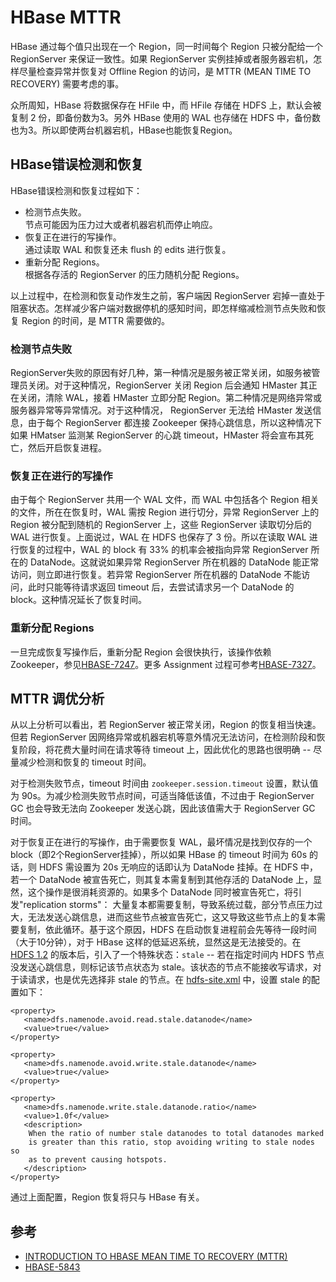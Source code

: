 # HBase MTTR
HBase 通过每个值只出现在一个 Region，同一时间每个 Region 只被分配给一个 RegionServer 来保证一致性。如果 RegionServer 实例挂掉或者服务器宕机，怎样尽量检查异常并恢复对 Offline Region 的访问，是 MTTR (MEAN TIME TO RECOVERY) 需要考虑的事。

众所周知，HBase 将数据保存在 HFile 中，而 HFile 存储在 HDFS 上，默认会被复制 2 份，即备份数为3。另外 HBase 使用的 WAL 也存储在 HDFS 中，备份数也为3。所以即使两台机器宕机，HBase也能恢复Region。

## HBase错误检测和恢复
HBase错误检测和恢复过程如下：

- 检测节点失败。        
  节点可能因为压力过大或者机器宕机而停止响应。
- 恢复正在进行的写操作。          
  通过读取 WAL 和恢复还未 flush 的 edits 进行恢复。
- 重新分配 Regions。         
  根据各存活的 RegionServer 的压力随机分配 Regions。

以上过程中，在检测和恢复动作发生之前，客户端因 RegionServer 宕掉一直处于阻塞状态。怎样减少客户端对数据停机的感知时间，即怎样缩减检测节点失败和恢复 Region 的时间，是 MTTR 需要做的。

### 检测节点失败
RegionServer失败的原因有好几种，第一种情况是服务被正常关闭，如服务被管理员关闭。对于这种情况，RegionServer 关闭 Region 后会通知 HMaster 其正在关闭，清除 WAL，接着 HMaster 立即分配 Region。第二种情况是网络异常或服务器异常等异常情况。对于这种情况， RegionServer 无法给 HMaster 发送信息，由于每个 RegionServer 都连接 Zookeeper 保持心跳信息，所以这种情况下如果 HMatser 监测某 RegionServer 的心跳 timeout，HMaster 将会宣布其死亡，然后开启恢复进程。

### 恢复正在进行的写操作  
由于每个 RegionServer 共用一个 WAL 文件，而 WAL 中包括各个 Region 相关的文件，所在在恢复时，WAL 需按 Region 进行切分，异常 RegionServer 上的 Region 被分配到随机的 RegionServer 上，这些 RegionServer 读取切分后的 WAL 进行恢复。上面说过，WAL 在 HDFS 也保存了 3 份。所以在读取 WAL 进行恢复的过程中，WAL 的 block 有 33% 的机率会被指向异常 RegionServer 所在的 DataNode。这就说如果异常 RegionServer 所在机器的 DataNode 能正常访问，则立即进行恢复。若异常 RegionServer 所在机器的 DataNode 不能访问，此时只能等待请求返回 timeout 后，去尝试请求另一个 DataNode 的 block。这种情况延长了恢复时间。

### 重新分配 Regions
一旦完成恢复写操作后，重新分配 Region 会很快执行，该操作依赖 Zookeeper，参见[HBASE-7247](https://issues.apache.org/jira/browse/HBASE-7247)。更多 Assignment 过程可参考[HBASE-7327](https://issues.apache.org/jira/browse/HBASE-7327)。

## MTTR 调优分析
从以上分析可以看出，若 RegionServer 被正常关闭，Region 的恢复相当快速。但若 RegionServer 因网络异常或机器宕机等意外情况无法访问，在检测阶段和恢复阶段，将花费大量时间在请求等待 timeout 上，因此优化的思路也很明确 -- 尽量减少检测和恢复的 timeout 时间。

对于检测失败节点，timeout 时间由 `zookeeper.session.timeout` 设置，默认值为 90s。为减少检测失败节点时间，可适当降低该值，不过由于 RegionServer GC 也会导致无法向 Zookeeper 发送心跳，因此该值需大于 RegionServer GC 时间。

对于恢复正在进行的写操作，由于需要恢复 WAL，最坏情况是找到仅存的一个 block（即2个RegionServer挂掉），所以如果 HBase 的 timeout 时间为 60s 的话，则 HDFS 需设置为 20s 无响应的话即认为 DataNode 挂掉。在 HDFS 中，若一个 DataNode 被宣告死亡，则其复本需复制到其他存活的 DataNode 上，显然，这个操作是很消耗资源的。如果多个 DataNode 同时被宣告死亡，将引发"replication storms"： 大量复本都需要复制，导致系统过载，部分节点压力过大，无法发送心跳信息，进而这些节点被宣告死亡，这又导致这些节点上的复本需要复制，依此循环。基于这个原因，HDFS 在启动恢复进程前会先等待一段时间（大于10分钟），对于 HBase 这样的低延迟系统，显然这是无法接受的。在 [HDFS 1.2](https://issues.apache.org/jira/browse/HDFS-3912) 的版本后，引入了一个特殊状态：`stale` -- 若在指定时间内 HDFS 节点没发送心跳信息，则标记该节点状态为 stale。该状态的节点不能接收写请求，对于读请求，也是优先选择非 stale 的节点。在 [hdfs-site.xml](https://github.com/apache/hadoop/blob/branch-2.8.0/hadoop-hdfs-project/hadoop-hdfs/src/main/resources/hdfs-default.xml) 中，设置 stale 的配置如下：

```
<property>
   <name>dfs.namenode.avoid.read.stale.datanode</name>
   <value>true</value>
</property>

<property>
   <name>dfs.namenode.avoid.write.stale.datanode</name>
   <value>true</value>
</property>

<property>
   <name>dfs.namenode.write.stale.datanode.ratio</name>
   <value>1.0f</value>
   <description>
    When the ratio of number stale datanodes to total datanodes marked
    is greater than this ratio, stop avoiding writing to stale nodes so
    as to prevent causing hotspots.
   </description>
</property>
```

通过上面配置，Region 恢复将只与 HBase 有关。

## 参考
- [INTRODUCTION TO HBASE MEAN TIME TO RECOVERY (MTTR)](http://hortonworks.com/blog/introduction-to-hbase-mean-time-to-recover-mttr/)
- [HBASE-5843](https://issues.apache.org/jira/browse/HBASE-5843)

